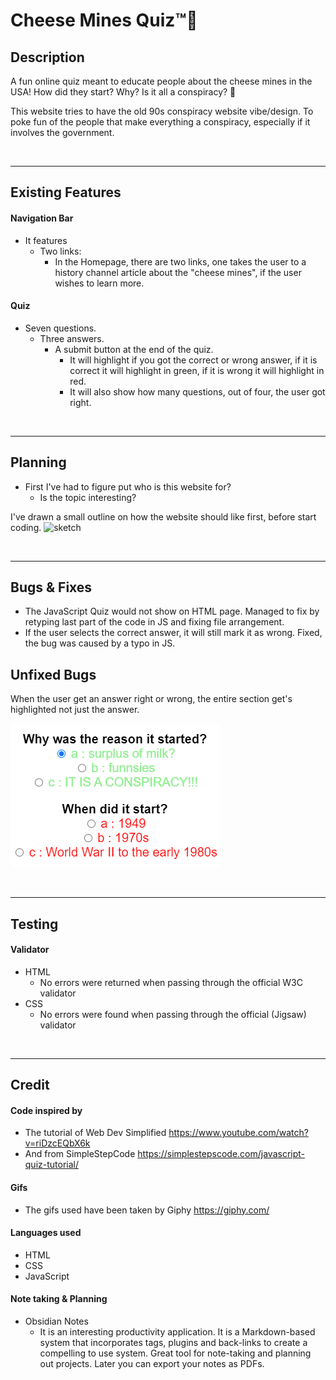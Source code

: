 # Cheese Mines Quiz™🧀

## Description

A fun online quiz meant to educate people about the cheese mines in the USA! How did they start? Why? Is it all a conspiracy? 👀

This website tries to have the old 90s conspiracy website vibe/design. To poke fun of the people that make everything a conspiracy, especially if it involves the government.

<br>
<hr>

## Existing Features

#### Navigation Bar

- It features
  - Two links:
    - In the Homepage, there are two links, one takes the user to a history channel article about the "cheese mines", if the user wishes to learn more.
  ![]()

#### Quiz

- Seven questions.
  - Three answers.
    - A submit button at the end of the quiz.
      - It will highlight if you got the correct or wrong answer, if it is correct it will highlight in green, if it is wrong it will highlight in red.
      - It will also show how many questions, out of four, the user got right.
![]()

<br>
<hr>

## Planning

- First I've had to figure put who is this website for?
  - Is the topic interesting?
    <br>

I've drawn a small outline on how the website should like first, before start coding.
![sketch](assets/media/sketch.jpg)

<br>
<hr>

## Bugs & Fixes

- The JavaScript Quiz would not show on HTML page.
Managed to fix by retyping last part of the code in JS and fixing file arrangement.
- If the user selects the correct answer, it will still mark it as wrong.
Fixed, the bug was caused by a typo in JS.

## Unfixed Bugs

When the user get an answer right or wrong, the entire section get's highlighted not just the answer.

![bug](assets/media/Screenshot-answerbug.png)

<br>
<hr>

## Testing

#### Validator

- HTML
  - No errors were returned when passing through the official W3C validator
![]()
- CSS
  - No errors were found when passing through the official (Jigsaw) validator

<br>
<hr>

## Credit



#### Code inspired by

- The tutorial of Web Dev Simplified <https://www.youtube.com/watch?v=riDzcEQbX6k>
- And from SimpleStepCode <https://simplestepscode.com/javascript-quiz-tutorial/>

#### Gifs
- The gifs used have been taken by Giphy https://giphy.com/

#### Languages used

- HTML
- CSS
- JavaScript

#### Note taking & Planning

- Obsidian Notes
  - It is an interesting productivity application. It is a Markdown-based system that incorporates tags, plugins and back-links to create a compelling to use system. Great tool for note-taking and planning out projects. Later you can export your notes as PDFs. 
![]()
